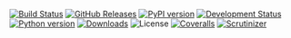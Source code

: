 [![Build Status](https://travis-ci.org/ickc/pantable.svg?branch=master)](https://travis-ci.org/ickc/pantable)
[![GitHub Releases](https://img.shields.io/github/tag/ickc/pantable.svg?label=github+release)](https://github.com/ickc/pantable/releases)
[![PyPI version](https://img.shields.io/pypi/v/pantable.svg)](https://pypi.python.org/pypi/pantable/)
[![Development Status](https://img.shields.io/pypi/status/pantable.svg)](https://pypi.python.org/pypi/pantable/)
[![Python version](https://img.shields.io/pypi/pyversions/pantable.svg)](https://pypi.python.org/pypi/pantable/)
[![Downloads](https://img.shields.io/pypi/dm/pantable.svg)](https://pypi.python.org/pypi/pantable/)
![License](https://img.shields.io/pypi/l/pantable.svg)
[![Coveralls](https://img.shields.io/coveralls/ickc/pantable.svg)](https://coveralls.io/github/ickc/pantable)
[![Scrutinizer](https://img.shields.io/scrutinizer/g/ickc/pantable.svg)](https://scrutinizer-ci.com/g/ickc/pantable/)
